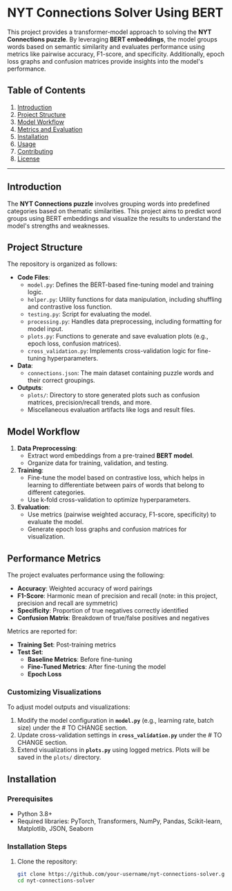 # NYT Connections Solver Using BERT

This project provides a transformer-model approach to solving the **NYT Connections puzzle**. By leveraging **BERT embeddings**, the model groups words based on semantic similarity and evaluates performance using metrics like pairwise accuracy, F1-score, and specificity. Additionally, epoch loss graphs and confusion matrices provide insights into the model's performance.

## Table of Contents
1. [Introduction](#introduction)
2. [Project Structure](#project-structure)
3. [Model Workflow](#model-workflow)
4. [Metrics and Evaluation](#metrics-and-evaluation)
5. [Installation](#installation)
6. [Usage](#usage)
7. [Contributing](#contributing)
8. [License](#license)

---

## Introduction
The **NYT Connections puzzle** involves grouping words into predefined categories based on thematic similarities. This project aims to predict word groups using BERT embeddings and visualize the results to understand the model's strengths and weaknesses.

## Project Structure
The repository is organized as follows:
- **Code Files**:
  - `model.py`: Defines the BERT-based fine-tuning model and training logic.
  - `helper.py`: Utility functions for data manipulation, including shuffling and contrastive loss function.
  - `testing.py`: Script for evaluating the model.
  - `processing.py`: Handles data preprocessing, including formatting for model input.
  - `plots.py`: Functions to generate and save evaluation plots (e.g., epoch loss, confusion matrices).
  - `cross_validation.py`: Implements cross-validation logic for fine-tuning hyperparameters.
- **Data**:
  - `connections.json`: The main dataset containing puzzle words and their correct groupings.
- **Outputs**:
  - `plots/`: Directory to store generated plots such as confusion matrices, precision/recall trends, and more.
  - Miscellaneous evaluation artifacts like logs and result files.

## Model Workflow
1. **Data Preprocessing**: 
   - Extract word embeddings from a pre-trained **BERT model**.
   - Organize data for training, validation, and testing.
2. **Training**:
   - Fine-tune the model based on contrastive loss, which helps in learning to differentiate between pairs of words that belong to different categories.
   - Use k-fold cross-validation to optimize hyperparameters.
3. **Evaluation**:
   - Use metrics (pairwise weighted accuracy, F1-score, specificity) to evaluate the model.
   - Generate epoch loss graphs and confusion matrices for visualization.

## Performance Metrics
The project evaluates performance using the following:
- **Accuracy**: Weighted accuracy of word pairings
- **F1-Score**: Harmonic mean of precision and recall (note: in this project, precision and recall are symmetric)
- **Specificity**: Proportion of true negatives correctly identified
- **Confusion Matrix**: Breakdown of true/false positives and negatives

Metrics are reported for:
- **Training Set**: Post-training metrics
- **Test Set**:
  - **Baseline Metrics**: Before fine-tuning
  - **Fine-Tuned Metrics**: After fine-tuning the model
  - **Epoch Loss**

### Customizing Visualizations
To adjust model outputs and visualizations:
1. Modify the model configuration in **`model.py`** (e.g., learning rate, batch size) under the # TO CHANGE section.
2. Update cross-validation settings in **`cross_validation.py`** under the # TO CHANGE section.
3. Extend visualizations in **`plots.py`** using logged metrics. Plots will be saved in the `plots/` directory.

## Installation
### Prerequisites
- Python 3.8+
- Required libraries: PyTorch, Transformers, NumPy, Pandas, Scikit-learn, Matplotlib, JSON, Seaborn

### Installation Steps
1. Clone the repository:
   ```bash
   git clone https://github.com/your-username/nyt-connections-solver.git
   cd nyt-connections-solver
